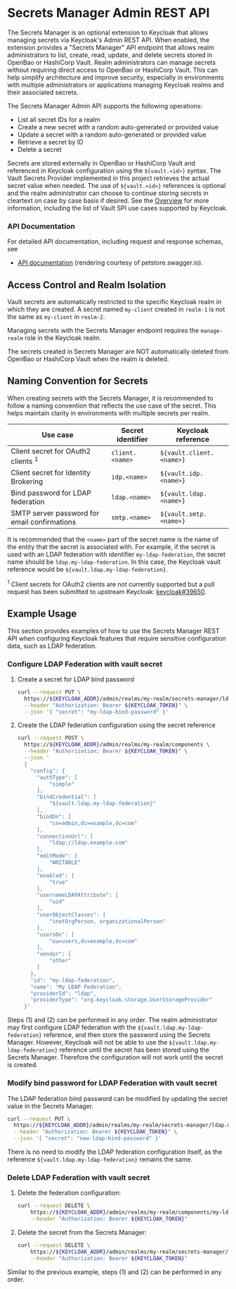 # Secrets Manager Admin REST API

The Secrets Manager is an optional extension to Keycloak that allows managing secrets via Keycloak's Admin REST API.
When enabled, the extension provides a "Secrets Manager" API endpoint that allows realm administrators to list, create, read, update, and delete secrets stored in OpenBao or HashiCorp Vault.
Realm administrators can manage secrets without requiring direct access to OpenBao or HashiCorp Vault.
This can help simplify architecture and improve security, especially in environments with multiple administrators or applications managing Keycloak realms and their associated secrets.

The Secrets Manager Admin API supports the following operations:

- List all secret IDs for a realm
- Create a new secret with a random auto-generated or provided value
- Update a secret with a random auto-generated or provided value
- Retrieve a secret by ID
- Delete a secret

Secrets are stored externally in OpenBao or HashiCorp Vault and referenced in Keycloak configuration using the `${vault.<id>}` syntax.
The Vault Secrets Provider implemented in this project retrieves the actual secret value when needed.
The use of `${vault.<id>}` references is optional and the realm administrator can choose to continue storing secrets in cleartext on case by case basis if desired.
See the [Overview](overview.md) for more information, including the list of Vault SPI use cases supported by Keycloak.

### API Documentation

For detailed API documentation, including request and response schemas, see

- [API documentation](https://petstore.swagger.io/?url=https://raw.githubusercontent.com/Nordix/keycloak-secrets-vault-provider/refs/heads/main/docs/openapi.json) (rendering courtesy of petstore.swagger.io).

## Access Control and Realm Isolation

Vault secrets are automatically restricted to the specific Keycloak realm in which they are created.
A secret named `my-client` created in `realm-1` is not the same as `my-client` in `realm-2`.

Managing secrets with the Secrets Manager endpoint requires the `manage-realm` role in the Keycloak realm.

The secrets created in Secrets Manager are NOT automatically deleted from OpenBao or HashiCorp Vault when the realm is deleted.

## Naming Convention for Secrets

When creating secrets with the Secrets Manager, it is recommended to follow a naming convention that reflects the use case of the secret.
This helps maintain clarity in environments with multiple secrets per realm.

| Use case                                      | Secret identifier | Keycloak reference       |
| --------------------------------------------- | ----------------- | ------------------------ |
| Client secret for OAuth2 clients <sup>1</sup> | `client.<name>`   | `${vault.client.<name>}` |
| Client secret for Identity Brokering          | `idp.<name>`      | `${vault.idp.<name>}`    |
| Bind password for LDAP federation             | `ldap.<name>`     | `${vault.ldap.<name>}`   |
| SMTP server password for email confirmations  | `smtp.<name>`     | `${vault.smtp.<name>}`   |

It is recommended that the `<name>` part of the secret name is the name of the entity that the secret is associated with.
For example, if the secret is used with an LDAP federation with identifier `my-ldap-federation`, the secret name should be `ldap.my-ldap-federation`.
In this case, the Keycloak vault reference would be `${vault.ldap.my-ldap-federation}`.

<sup>1</sup> Client secrets for OAuth2 clients are not currently supported but a pull request has been submitted to upstream Keycloak: [keycloak#39650](https://github.com/keycloak/keycloak/pull/39650).

## Example Usage

This section provides examples of how to use the Secrets Manager REST API when configuring Keycloak features that require sensitive configuration data, such as LDAP federation.

### Configure LDAP Federation with vault secret

1. Create a secret for LDAP bind password

   ```bash
   curl --request PUT \
     https://${KEYCLOAK_ADDR}/admin/realms/my-realm/secrets-manager/ldap.my-ldap-federation \
     --header "Authorization: Bearer ${KEYCLOAK_TOKEN}" \
     --json '{ "secret": "my-ldap-bind-password" }'
   ```

2. Create the LDAP federation configuration using the secret reference

   ```bash
   curl --request POST \
     https://${KEYCLOAK_ADDR}/admin/realms/my-realm/components \
     --header "Authorization: Bearer ${KEYCLOAK_TOKEN}" \
     --json '
     {
       "config": {
         "authType": [
             "simple"
         ],
         "bindCredential": [
             "${vault.ldap.my-ldap-federation}"
         ],
         "bindDn": [
             "cn=admin,dc=example,dc=com"
         ],
         "connectionUrl": [
             "ldap://ldap.example.com"
         ],
         "editMode": [
             "WRITABLE"
         ],
         "enabled": [
             "true"
         ],
         "usernameLDAPAttribute": [
             "uid"
         ],
         "userObjectClasses": [
             "inetOrgPerson, organizationalPerson"
         ],
         "usersDn": [
             "ou=users,dc=example,dc=com"
         ],
         "vendor": [
             "other"
         ]
       },
       "id": "my-ldap-federation",
       "name": "My LDAP Federation",
       "providerId": "ldap",
       "providerType": "org.keycloak.storage.UserStorageProvider"
     }'
   ```

Steps (1) and (2) can be performed in any order.
The realm administrator may first configure LDAP federation with the `${vault.ldap.my-ldap-federation}` reference, and then store the password using the Secrets Manager.
However, Keycloak will not be able to use the `${vault.ldap.my-ldap-federation}` reference until the secret has been stored using the Secrets Manager.
Therefore the configuration will not work until the secret is created.

### Modify bind password for LDAP Federation with vault secret

The LDAP federation bind password can be modified by updating the secret value in the Secrets Manager.

```bash
curl --request PUT \
  https://${KEYCLOAK_ADDR}/admin/realms/my-realm/secrets-manager/ldap.my-ldap-federation \
  --header "Authorization: Bearer ${KEYCLOAK_TOKEN}" \
  --json '{ "secret": "new-ldap-bind-password" }'
```

There is no need to modify the LDAP federation configuration itself, as the reference `${vault.ldap.my-ldap-federation}` remains the same.

### Delete LDAP Federation with vault secret

1. Delete the federation configuration:

   ```bash
   curl --request DELETE \
       https://${KEYCLOAK_ADDR}/admin/realms/my-realm/components/my-ldap-federation \
       --header "Authorization: Bearer ${KEYCLOAK_TOKEN}"
   ```

2. Delete the secret from the Secrets Manager:

   ```bash
   curl --request DELETE \
       https://${KEYCLOAK_ADDR}/admin/realms/my-realm/secrets-manager/ldap.my-ldap-federation \
       --header "Authorization: Bearer ${KEYCLOAK_TOKEN}"
   ```

Similar to the previous example, steps (1) and (2) can be performed in any order.
